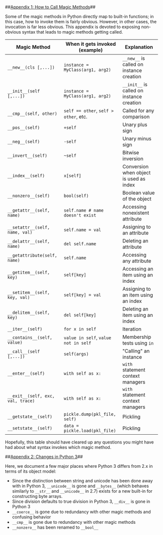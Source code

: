 ##<a id="appendix1" href="#appendix1">Appendix 1: How to Call Magic Methods</a>##

Some of the magic methods in Python directly map to built-in functions; in this case, how to invoke them is fairly obvious. However, in other 
cases, the invocation is far less obvious. This appendix is devoted to exposing non-obvious syntax that leads to magic methods getting called.

Magic Method                       |  When it gets invoked (example)        | Explanation
----------------------             | ----------------------------------     | --------------------------------------------
`__new__(cls [,...])`              |  `instance = MyClass(arg1, arg2)`      |  `__new__` is called on instance creation
`__init__(self [,...])`            |  `instance = MyClass(arg1, arg2)`      |  `__init__` is called on instance creation
`__cmp__(self, other)`             |  `self == other`, `self > other`, etc. |  Called for any comparison
`__pos__(self)`                    |  `+self`                               |  Unary plus sign
`__neg__(self)`                    |  `-self`                               |  Unary minus sign
`__invert__(self)`                 |  `~self`                               |  Bitwise inversion
`__index__(self)`                  |  `x[self]`                             |  Conversion when object is used as index
`__nonzero__(self)`                |  `bool(self)`                          |  Boolean value of the object
`__getattr__(self, name)`          |  `self.name # name doesn't exist`      |  Accessing nonexistent attribute
`__setattr__(self, name, val)`     |  `self.name = val`                     |  Assigning to an attribute
`__delattr__(self, name)`          |  `del self.name`                       |  Deleting an attribute
`__getattribute(self, name)`       |  `self.name`                           |  Accessing any attribute
`__getitem__(self, key)`           |  `self[key]`                           |  Accessing an item using an index
`__setitem__(self, key, val)`      |  `self[key] = val`                     |  Assigning to an item using an index
`__delitem__(self, key)`           |  `del self[key]`                       |  Deleting an item using an index
`__iter__(self)`                   |  `for x in self`                       |  Iteration
`__contains__(self, value)`        |  `value in self`, `value not in self`  |  Membership tests using `in`
`__call__(self [,...])`            |  `self(args)`                          |  "Calling" an instance
`__enter__(self)`                  |  `with self as x:`                     |  `with` statement context managers
`__exit__(self, exc, val, trace)`  |  `with self as x:`                     |  `with` statement context managers
`__getstate__(self)`               |  `pickle.dump(pkl_file, self)`         |  Pickling
`__setstate__(self)`               |  `data = pickle.load(pkl_file)`        |  Pickling

Hopefully, this table should have cleared up any questions you might have had about what syntax invokes which magic method.

##<a id="appendix2" href="#appendix2">Appendix 2: Changes in Python 3</a>##

Here, we document a few major places where Python 3 differs from 2.x in terms of its object model:

 - Since the distinction between string and unicode has been done away with in Python 3, `__unicode__` is gone and `__bytes__` (which behaves similarly to `__str__` and `__unicode__` in 2.7) exists for a new built-in for constructing byte arrays.
 - Since division defaults to true division in Python 3, `__div__` is gone in Python 3
 - `__coerce__` is gone due to redundancy with other magic methods and confusing behavior
 - `__cmp__` is gone due to redundancy with other magic methods
 - `__nonzero__` has been renamed to `__bool__`

